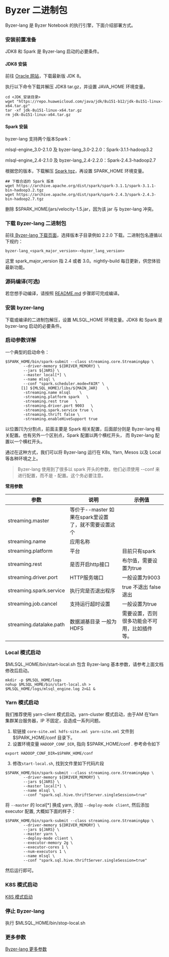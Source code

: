 # Byzer 二进制包

Byzer-lang 是 Byzer Notebook 的执行引擎，下面介绍部署方式。

### 安装前置准备

JDK8 和 Spark 是 Byzer-lang 启动的必要条件。

#### JDK8 安装

前往 [Oracle 网站](https://www.oracle.com/java/technologies/downloads/#java8)，下载最新版 JDK 8。

执行以下命令下载并解压 JDK8 tar.gz，并设置 JAVA_HOME 环境变量。

```
cd <JDK_安装目录>
wget "https://repo.huaweicloud.com/java/jdk/8u151-b12/jdk-8u151-linux-x64.tar.gz" 
tar -xf jdk-8u151-linux-x64.tar.gz  
rm jdk-8u151-linux-x64.tar.gz
```

#### Spark 安装

byzer-lang 支持两个版本Spark：

mlsql-engine_3.0-2.1.0 及 byzer-lang_3.0-2.2.0：Spark-3.1.1-hadoop3.2

mlsql-engine_2.4-2.1.0 及 byzer-lang_2.4-2.2.0：Spark-2.4.3-hadoop2.7

根据您的版本，下载解压 [Spark tgz](https://spark.apache.org/downloads.html)，再设置 SPARK_HOME 环境变量。

```
## 下载合适的 Spark 版本
wget https://archive.apache.org/dist/spark/spark-3.1.1/spark-3.1.1-bin-hadoop3.2.tgz
wget https://archive.apache.org/dist/spark/spark-2.4.3/spark-2.4.3-bin-hadoop2.7.tgz
```

删除 $SPARK_HOME/jars/velocity-1.5.jar，因为该 jar 与 byzer-lang 冲突。

###  下载 Byzer-lang 二进制包

前往[ Byzer-lang 下载页面](https://download.byzer.org/byzer/)，选择版本子目录例如 2.2.0 下载。二进制包名遵循以下规约：

```
byzer-lang_<spark_major_version>-<byzer_lang_version>    
```
这里 spark_major_version 指 2.4 或者 3.0。nightly-build 每日更新，供您体验最新功能。

### 源码编译(可选)

若您想手动编译，请按照 [README.md](https://github.com/byzer-org/byzer-lang#building-a-distribution) 步骤即可完成编译。

### 安装 byzer-lang
下载或编译的二进制包解压，设置 MLSQL_HOME 环境变量。JDK8 和 Spark 是 byzer-lang 启动的必要条件。  

### 启动参数详解
一个典型的启动命令：
```shell
$SPARK_HOME/bin/spark-submit --class streaming.core.StreamingApp \
        --driver-memory ${DRIVER_MEMORY} \
        --jars ${JARS} \
        --master local[*] \
        --name mlsql \        
        --conf "spark.scheduler.mode=FAIR" \
       [1] ${MLSQL_HOME}/libs/${MAIN_JAR}    \ 
        -streaming.name mlsql    \
        -streaming.platform spark   \
        -streaming.rest true   \
        -streaming.driver.port 9003   \
        -streaming.spark.service true \
        -streaming.thrift false \
        -streaming.enableHiveSupport true
```

以位置[1]为分割点，前面主要是 Spark 相关配置，后面部分则是 Byzer-lang 相关配置。也有另外一个区别点，Spark 配置以两个横杠开头，
而 Byzer-lang 配置以一个横杠开头。

通过在这种方式，我们可以将 Byzer-lang 运行在 K8s, Yarn, Mesos 以及 Local 等各种环境之上。
> Byzer-lang 使用到了很多以 spark 开头的参数，他们必须使用 --conf 来进行配置，而不是 - 配置。这个务必要注意。

**常用参数**

| 参数 | 说明 | 示例值 |
|----|----|-----|
|  streaming.master  |  等价于--master 如果在spark里设置了，就不需要设置这个|     |
|  streaming.name  |  应用名称  |     |
|  streaming.platform  |  平台 |  目前只有spark   |
|  streaming.rest  |  是否开启http接口 |   布尔值，需要设置为true  |
|  streaming.driver.port | HTTP服务端口 |  一般设置为9003  |
|  streaming.spark.service  | 执行完是否退出程序 |  true 不退出  false 退出  |
|  streaming.job.cancel | 支持运行超时设置 |  一般设置为true  |
|  streaming.datalake.path | 数据湖基目录 一般为HDFS |  需要设置，否则很多功能会不可用，比如插件等。 |


### Local 模式启动
$MLSQL_HOME/bin/start-local.sh 包含 Byzer-lang 基本参数，请参考上面文档修改后启动。 

```shell
mkdir -p $MLSQL_HOME/logs
nohup $MLSQL_HOME/bin/start-local.sh > $MLSQL_HOME/logs/mlsql_engine.log 2>&1 &
```

### Yarn 模式启动

我们推荐使用 yarn-client 模式启动。yarn-cluster 模式启动，由于AM 在Yarn 集群某台服务器，IP 不固定，会造成一系列问题。

1. 软链接 `core-site.xml hdfs-site.xml yarn-site.xml` 文件到 $SPARK_HOME/conf 目录下。
2. 设置环境变量 `HADOOP_CONF_DIR`, 指向 $SPARK_HOME/conf . 参考命令如下
```shell 
export HADOOP_CONF_DIR=$SPARK_HOME/conf 
```
3. 修改`start-local.sh`, 找到文件里如下代码片段

```shell
$SPARK_HOME/bin/spark-submit --class streaming.core.StreamingApp \
        --driver-memory ${DRIVER_MEMORY} \
        --jars ${JARS} \
        --master local[*] \
        --name mlsql \
        --conf "spark.sql.hive.thriftServer.singleSession=true" 
```

将 `--master` 的 local[*] 换成 yarn, 添加 `--deploy-mode client`, 然后添加 executor 配置, 大概如下面的样子：

```shell
$SPARK_HOME/bin/spark-submit --class streaming.core.StreamingApp \
        --driver-memory ${DRIVER_MEMORY} \
        --jars ${JARS} \
        --master yarn \
        --deploy-mode client \
        --executor-memory 2g \
        --executor-cores 1 \
        --num-executors 1 \
        --name mlsql \
        --conf "spark.sql.hive.thriftServer.singleSession=true" 
```

然后运行即可。

### K8S 模式启动
[K8S 模式启动](/byzer-lang/zh-cn/installation/containerized_deployment/K8S-deployment.md)

### 停止 Byzer-lang
执行 $MLSQL_HOME/bin/stop-local.sh

### 更多参数
[Byzer-lang 更多参数](/byzer-lang/zh-cn/installation/byzer-lang-configuration.md)
